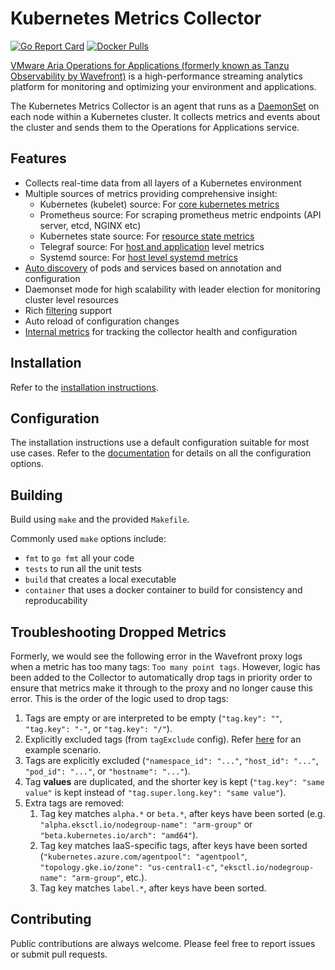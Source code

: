 # Kubernetes Metrics Collector
[![Go Report Card][go-report-img]][go-report] [![Docker Pulls][docker-pull-img]][docker-img]

[VMware Aria Operations for Applications (formerly known as Tanzu Observability by Wavefront)](https://docs.wavefront.com) is a high-performance streaming analytics platform for monitoring and optimizing your environment and applications.

The Kubernetes Metrics Collector is an agent that runs as a [DaemonSet](https://kubernetes.io/docs/concepts/workloads/controllers/daemonset/) on each node within a Kubernetes cluster. It collects metrics and events about the cluster and sends them to the Operations for Applications service.

## Features
* Collects real-time data from all layers of a Kubernetes environment
* Multiple sources of metrics providing comprehensive insight:
  - Kubernetes (kubelet) source: For [core kubernetes metrics](metrics.md#kubernetes-source)
  - Prometheus source: For scraping prometheus metric endpoints (API server, etcd, NGINX etc)
  - Kubernetes state source: For [resource state metrics](metrics.md#kubernetes-state-source)
  - Telegraf source: For [host and application](metrics.md#telegraf-source) level metrics
  - Systemd source: For [host level systemd metrics](metrics.md#systemd-source)
* [Auto discovery](discovery.md) of pods and services based on annotation and configuration
* Daemonset mode for high scalability with leader election for monitoring cluster level resources
* Rich [filtering](filtering.md) support
* Auto reload of configuration changes
* [Internal metrics](metrics.md#collector-health-metrics) for tracking the collector health and configuration

## Installation

Refer to the [installation instructions](https://docs.wavefront.com/kubernetes.html#kubernetes-quick-install-using-the-kubernetes-operator).

## Configuration

The installation instructions use a default configuration suitable for most use cases. Refer to the [documentation](configuration.md) for details on all the configuration options.

## Building

Build using `make` and the provided `Makefile`. 

Commonly used `make` options include: 
* `fmt` to `go fmt` all your code
* `tests` to run all the unit tests 
* `build` that creates a local executable
* `container` that uses a docker container to build for consistency and reproducability 

## Troubleshooting Dropped Metrics

Formerly, we would see the following error in the Wavefront proxy logs when a metric has too many tags: `Too many point tags`.
However, logic has been added to the Collector to automatically drop tags in priority order
to ensure that metrics make it through to the proxy and no longer cause this error.
This is the order of the logic used to drop tags:
1. Tags are empty or are interpreted to be empty (`"tag.key": ""`, `"tag.key": "-"`, or `"tag.key": "/"`).
1. Explicitly excluded tags (from `tagExclude` config).
   Refer [here](../../deploy/scenarios/wavefront-full-config.yaml) for an example scenario.
1. Tags are explicitly excluded
   (`"namespace_id": "..."`, `"host_id": "..."`, `"pod_id": "..."`, or `"hostname": "..."`).
1. Tag **values** are duplicated, and the shorter key is kept
   (`"tag.key": "same value"` is kept instead of `"tag.super.long.key": "same value"`).
1. Extra tags are removed:
    1. Tag key matches `alpha.*` or `beta.*`, after keys have been sorted
       (e.g. `"alpha.eksctl.io/nodegroup-name": "arm-group"` or `"beta.kubernetes.io/arch": "amd64"`).
    1. Tag key matches IaaS-specific tags, after keys have been sorted
       (`"kubernetes.azure.com/agentpool": "agentpool"`, `"topology.gke.io/zone": "us-central1-c"`, `"eksctl.io/nodegroup-name": "arm-group"`, etc.).
    1. Tag key matches `label.*`, after keys have been sorted.

## Contributing
Public contributions are always welcome. Please feel free to report issues or submit pull requests.

[go-report-img]: https://goreportcard.com/badge/github.com/wavefronthq/wavefront-kubernetes-collector
[go-report]: https://goreportcard.com/report/github.com/wavefronthq/wavefront-kubernetes-collector
[docker-pull-img]: https://img.shields.io/docker/pulls/wavefronthq/wavefront-kubernetes-collector.svg?logo=docker
[docker-img]: https://hub.docker.com/r/wavefronthq/wavefront-kubernetes-collector/
